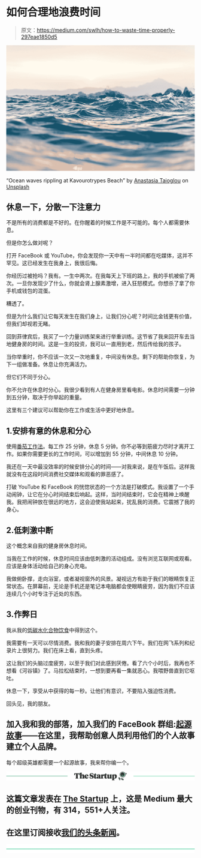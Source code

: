 # 如何合理地浪费时间

> 原文：<https://medium.com/swlh/how-to-waste-time-properly-297eae1850d5>

![](img/7dc020983fa95be0003118cc118e156b.png)

“Ocean waves rippling at Kavourotrypes Beach” by [Anastasia Taioglou](https://unsplash.com/@thenata?utm_source=medium&utm_medium=referral) on [Unsplash](https://unsplash.com?utm_source=medium&utm_medium=referral)

## 休息一下，分散一下注意力

不是所有的消费都是不好的。在你醒着的时候工作是不可能的。每个人都需要休息。

但是你怎么做对呢？

打开 FaceBook 或 YouTube，你会发现你一天中有一半时间都在吃媒体，这并不罕见。这已经发生在我身上，我很后悔。

你经历过被抢吗？我有。一生中两次。在我每天上下班的路上，我的手机被偷了两次。一旦你发现少了什么，你就会肾上腺素激增，进入狂怒模式。你想杀了拿了你手机或钱包的混蛋。

糟透了。

但是为什么我们让它每天发生在我们身上，让我们分心呢？时间比金钱更有价值，但我们却视若无睹。

回到菲律宾后，我买了一个力量训练架来进行举重训练。这节省了我来回开车去当地健身房的时间。这是一生的投资，我可以一直用到老，然后传给我的孩子。

当你举重时，你不应该一次又一次地重复，中间没有休息。剩下的帮助你恢复，为下一组做准备。休息让你充满活力。

但它们不同于分心。

你不允许在休息时分心。我很少看到有人在健身房里看电影。休息时间需要一分钟到五分钟，取决于你举起的重量。

这里有三个建议可以帮助你在工作或生活中更好地休息。

## 1.安排有意的休息和分心

使用[番茄工作法](https://en.wikipedia.org/wiki/Pomodoro_Technique)。每工作 25 分钟，休息 5 分钟。你不必等到筋疲力尽时才离开工作。如果你需要更长的工作时间，可以增加到 55 分钟，中间休息 10 分钟。

我还在一天中最没效率的时候安排分心的时间——对我来说，是在午饭后。这样我就没有在这段时间消费社交媒体和观看的罪恶感了。

打破 YouTube 和 FaceBook 的恍惚状态的一个方法是打破模式。我设置了一个手动闹钟，让它在分心时间结束后响起。这样，当时间结束时，它会在精神上唤醒我。我把闹钟放在很远的地方，这会迫使我站起来，扰乱我的消费。它震撼了我的身心。

## 2.低刺激中断

这个概念来自我的健身房休息时间。

当我在工作的时候，休息时间应该由低刺激的活动组成。没有浏览互联网或观看。应该是身体活动给自己的身心充电。

我做俯卧撑，走向浴室，或者凝视窗外的风景。凝视远方有助于我们的眼睛恢复正常状态。在屏幕前，无论是手机还是笔记本电脑都会使眼睛疲劳，因为我们不应该连续几个小时专注于近处的东西。

## 3.作弊日

我从我的[低碳水化合物饮食](https://tim.blog/2012/07/12/how-to-lose-100-pounds/)中得到这个。

我需要有一天可以尽情消费。我和我的妻子安排在周六下午。我们在网飞系列和纪录片上很努力。我们在床上看，直到头疼。

这让我们的头脑过度疲劳，以至于我们对此感到厌倦。看了六个小时后，我再也不想看《河谷镇》了。马拉松结束时，一想到要再看一集就恶心。我喂野兽直到它呕吐。

休息一下，享受从中获得的每一秒。让他们有意识，不要陷入强迫性消费。

回头见，我的朋友。

## 加入我和我的部落，加入我们的 FaceBook 群组:[起源故事](http://bit.ly/originstorynicole)——在这里，我帮助创意人员利用他们的个人故事建立个人品牌。
每个超级英雄都需要一个起源故事，我来帮你编一个。

[![](img/308a8d84fb9b2fab43d66c117fcc4bb4.png)](https://medium.com/swlh)

## 这篇文章发表在 [The Startup](https://medium.com/swlh) 上，这是 Medium 最大的创业刊物，有 314，551+人关注。

## 在这里订阅接收[我们的头条新闻](http://growthsupply.com/the-startup-newsletter/)。

[![](img/b0164736ea17a63403e660de5dedf91a.png)](https://medium.com/swlh)